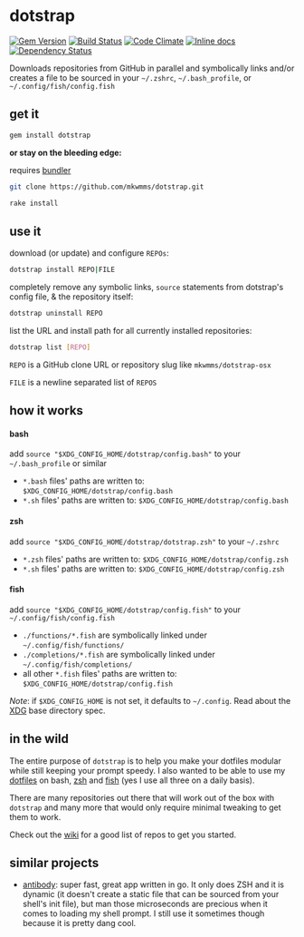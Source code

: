 # dotstrap
[![Gem Version](https://badge.fury.io/rb/dotstrap.svg)](https://badge.fury.io/rb/dotstrap)
[![Build Status](https://travis-ci.org/mkwmms/dotstrap.svg)](https://travis-ci.org/mkwmms/dotstrap)
[![Code Climate](https://codeclimate.com/github/mkwmms/dotstrap/badges/gpa.svg)](https://codeclimate.com/github/mkwmms/dotstrap)
[![Inline docs](http://inch-ci.org/github/mkwmms/dotstrap.svg?branch=master)](http://inch-ci.org/github/mkwmms/dotstrap)
[![Dependency Status](https://gemnasium.com/mkwmms/dotstrap.svg)](https://gemnasium.com/mkwmms/dotstrap)

Downloads repositories from GitHub in parallel and symbolically links and/or 
creates a file to be sourced in your `~/.zshrc`, `~/.bash_profile`, or `~/.config/fish/config.fish`
  
## get it 

```bash
gem install dotstrap
``` 

__or stay on the bleeding edge:__

requires [bundler]

```bash
git clone https://github.com/mkwmms/dotstrap.git
```

```bash
rake install
```

## use it

download (or update) and configure `REPOs`:
```bash 
dotstrap install REPO|FILE
```

completely remove any symbolic links, `source` statements from dotstrap's config file, & the repository itself:
```bash
dotstrap uninstall REPO
```

list the URL and install path for all currently installed repositories:
```bash
dotstrap list [REPO]
```

`REPO` is a GitHub clone URL or repository slug like `mkwmms/dotstrap-osx`

`FILE` is a newline separated list of `REPOS`

## how it works

#### bash

add `source "$XDG_CONFIG_HOME/dotstrap/config.bash"` to your `~/.bash_profile` or similar

  - `*.bash` files' paths are written to: `$XDG_CONFIG_HOME/dotstrap/config.bash` 
  - `*.sh` files' paths are written to: `$XDG_CONFIG_HOME/dotstrap/config.bash` 

#### zsh 

add `source "$XDG_CONFIG_HOME/dotstrap/dotstrap.zsh"` to your `~/.zshrc`

  - `*.zsh` files' paths are written to: `$XDG_CONFIG_HOME/dotstrap/config.zsh` 
  - `*.sh` files' paths are written to: `$XDG_CONFIG_HOME/dotstrap/config.zsh` 

#### fish

add `source "$XDG_CONFIG_HOME/dotstrap/config.fish"` to your `~/.config/fish/config.fish`

  - `./functions/*.fish` are symbolically linked under `~/.config/fish/functions/`
  - `./completions/*.fish` are symbolically linked under `~/.config/fish/completions/`
  - all other `*.fish` files' paths are written to: `$XDG_CONFIG_HOME/dotstrap/config.fish` 
  
_Note_: if `$XDG_CONFIG_HOME` is not set, it defaults to `~/.config`. Read about the [XDG] base directory spec. 

## in the wild
The entire purpose of `dotstrap` is to help you make your dotfiles modular while still keeping your prompt speedy. I also wanted to be able to use my [dotfiles] on bash, [zsh] and [fish] (yes I use all three on a daily basis).

There are many repositories out there that will work out of the box with `dotstrap` and many more that would only require minimal tweaking to get them to work. 

Check out the [wiki] for a good list of repos to get you started.

## similar projects
- [antibody]: super fast, great app written in go. It only does ZSH and it is dynamic (it doesn't create a static file that can be sourced from your shell's init file), but man those microseconds are precious when it comes to loading my shell prompt. I still use it sometimes though because it is pretty dang cool.


[dotfiles]: https://github.com/mkwmms/dotfiles
[wiki]: https://github.com/mkwmms/dotstrap/wiki

[XDG]: http://standards.freedesktop.org/basedir-spec/basedir-spec-latest.html

[homebrew]: https://github.com/Homebrew/homebrew
[bundler]: https://github.com/bundler/bundler/
[antibody]: https://github.com/caarlos0/antibody
[zsh]: http://zsh.sourceforge.net
[fish]: http://fishshell.com/
[fasd]: https://github.com/clvv/fasd
